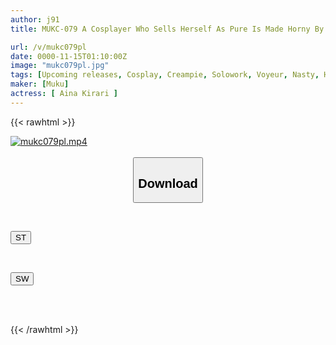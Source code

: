 ```yaml
---
author: j91
title: MUKC-079 A Cosplayer Who Sells Herself As Pure Is Made Horny By An Aphrodisiac And Love Potion. Even Though She Said She Couldn't Handle Old Men, She's Super Lewd, Her Face Melts, And She's Completely Immersed In The Pleasure Of Off-line Sex 5 Times, Kirari Aina

url: /v/mukc079pl
date: 0000-11-15T01:10:00Z
image: "mukc079pl.jpg"
tags: [Upcoming releases, Cosplay, Creampie, Solowork, Voyeur, Nasty, Hardcore, Slut	]
maker: [Muku]
actress: [ Aina Kirari ]
---
```



{{< rawhtml >}}

<div class="video" data-videoid="pending_link.html">
    <a href="javascript:;">
        <img src="/v/mukc079pl/mukc079pl.jpg" width="WIDTH" height="HEIGHT" alt="mukc079pl.mp4" loading="lazy">
    </a>
</div>

<script type="text/javascript" src="https://j91.asia/asset/on-demand-pend.js"></script>

<br>
  <link rel="stylesheet" href="https://j91.asia/asset/bs5.css">
  
  <center>
  <button class="btn btn-primary" type="button" data-bs-toggle="collapse" data-bs-target=".multi-collapse" aria-expanded="false" aria-controls="multiCollapseExample1 multiCollapseExample2"><h2>Download</h2></button></center>
</p>
<div class="row">
  <div class="col">
    <div class="collapse multi-collapse" id="multiCollapseExample1">
      <div class="card card-body">
	      	      <br>
<div class="buttons">  
<p><a href="https://j91.asia/pending_link.html" target="_blank"><button class="btn-hover color-3"><i class="fa fa-download"></i> ST</button></a></p></div>
    </div>
  </div>
</div>
  <div class="col">
    <div class="collapse multi-collapse" id="multiCollapseExample2">
      <div class="card card-body">
	      <br>
<div class="buttons">
<p><a href="https://j91.asia/pending_link.html" target="_blank"><button class="btn-hover color-2"><i class="fa fa-download"></i> SW</button></a></p></div>
<br><br>
      </div>
    </div>
  </div>
</div>

{{< /rawhtml >}}
